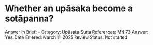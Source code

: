 # Whether an upāsaka become a sotāpanna?

Answer in Brief: -
 Category: Upāsaka
Sutta References: MN 73
Answer: Yes.
Date Entered: March 11, 2025
Review Status: Not started